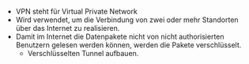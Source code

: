* VPN steht für Virtual Private Network
* Wird verwendet, um die Verbindung von zwei
oder mehr Standorten über das Internet zu
realisieren.
* Damit im Internet die Datenpakete nicht von
nicht authorisierten Benutzern gelesen werden
können, werden die Pakete verschlüsselt.
	* Verschlüsselten Tunnel aufbauen.